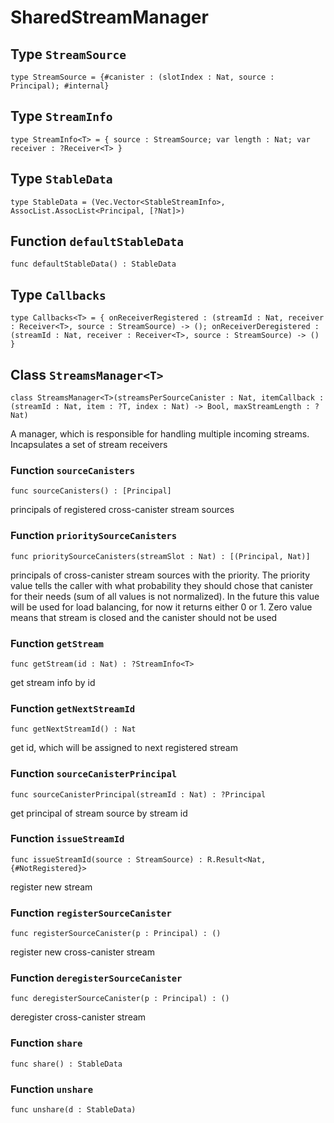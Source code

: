 # SharedStreamManager

## Type `StreamSource`
``` motoko
type StreamSource = {#canister : (slotIndex : Nat, source : Principal); #internal}
```


## Type `StreamInfo`
``` motoko
type StreamInfo<T> = { source : StreamSource; var length : Nat; var receiver : ?Receiver<T> }
```


## Type `StableData`
``` motoko
type StableData = (Vec.Vector<StableStreamInfo>, AssocList.AssocList<Principal, [?Nat]>)
```


## Function `defaultStableData`
``` motoko
func defaultStableData() : StableData
```


## Type `Callbacks`
``` motoko
type Callbacks<T> = { onReceiverRegistered : (streamId : Nat, receiver : Receiver<T>, source : StreamSource) -> (); onReceiverDeregistered : (streamId : Nat, receiver : Receiver<T>, source : StreamSource) -> () }
```


## Class `StreamsManager<T>`

``` motoko
class StreamsManager<T>(streamsPerSourceCanister : Nat, itemCallback : (streamId : Nat, item : ?T, index : Nat) -> Bool, maxStreamLength : ?Nat)
```

A manager, which is responsible for handling multiple incoming streams. Incapsulates a set of stream receivers

### Function `sourceCanisters`
``` motoko
func sourceCanisters() : [Principal]
```

principals of registered cross-canister stream sources


### Function `prioritySourceCanisters`
``` motoko
func prioritySourceCanisters(streamSlot : Nat) : [(Principal, Nat)]
```

principals of cross-canister stream sources with the priority. The priority value tells the caller with what probability they should
chose that canister for their needs (sum of all values is not normalized). In the future this value will be used for
load balancing, for now it returns either 0 or 1. Zero value means that stream is closed and the canister should not be used


### Function `getStream`
``` motoko
func getStream(id : Nat) : ?StreamInfo<T>
```

get stream info by id


### Function `getNextStreamId`
``` motoko
func getNextStreamId() : Nat
```

get id, which will be assigned to next registered stream


### Function `sourceCanisterPrincipal`
``` motoko
func sourceCanisterPrincipal(streamId : Nat) : ?Principal
```

get principal of stream source by stream id


### Function `issueStreamId`
``` motoko
func issueStreamId(source : StreamSource) : R.Result<Nat, {#NotRegistered}>
```

register new stream


### Function `registerSourceCanister`
``` motoko
func registerSourceCanister(p : Principal) : ()
```

register new cross-canister stream


### Function `deregisterSourceCanister`
``` motoko
func deregisterSourceCanister(p : Principal) : ()
```

deregister cross-canister stream


### Function `share`
``` motoko
func share() : StableData
```



### Function `unshare`
``` motoko
func unshare(d : StableData)
```

